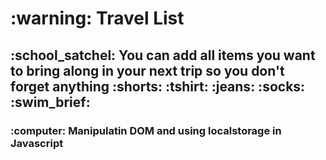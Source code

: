 <h1>:warning: Travel List</h1>
<h2>:school_satchel: You can add all items you want to bring along in your next trip so you don't forget anything :shorts: :tshirt: :jeans: :socks: :swim_brief:</h2>
<h3>:computer: Manipulatin DOM and using localstorage in Javascript</h3>
